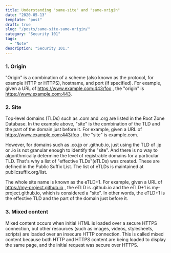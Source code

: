 ```yaml
---
title: Understanding "same-site" and "same-origin"
date: "2020-05-13"
template: "post"
draft: true
slug: "/posts/same-site-same-origin/"
category: "Security 101"
tags:
  - "Note"
description: "Security 101."
---
```


### 1. Origin

"Origin" is a combination of a scheme (also known as the protocol, for example HTTP or HTTPS), hostname, and port (if specified). For example, given a URL of https://www.example.com:443/foo , the "origin" is https://www.example.com:443.

### 2. Site
Top-level domains (TLDs) such as .com and .org are listed in the Root Zone Database. In the example above, "site" is the combination of the TLD and the part of the domain just before it. For example, given a URL of https://www.example.com:443/foo , the "site" is example.com.

However, for domains such as .co.jp or .github.io, just using the TLD of .jp or .io is not granular enough to identify the "site". And there is no way to algorithmically determine the level of registrable domains for a particular TLD. That's why a list of "effective TLDs"(eTLDs) was created. These are defined in the Public Suffix List. The list of eTLDs is maintained at publicsuffix.org/list.

The whole site name is known as the eTLD+1. For example, given a URL of https://my-project.github.io , the eTLD is .github.io and the eTLD+1 is my-project.github.io, which is considered a "site". In other words, the eTLD+1 is the effective TLD and the part of the domain just before it.

### 3. Mixed content
Mixed content occurs when initial HTML is loaded over a secure HTTPS connection, but other resources (such as images, videos, stylesheets, scripts) are loaded over an insecure HTTP connection. This is called mixed content because both HTTP and HTTPS content are being loaded to display the same page, and the initial request was secure over HTTPS.